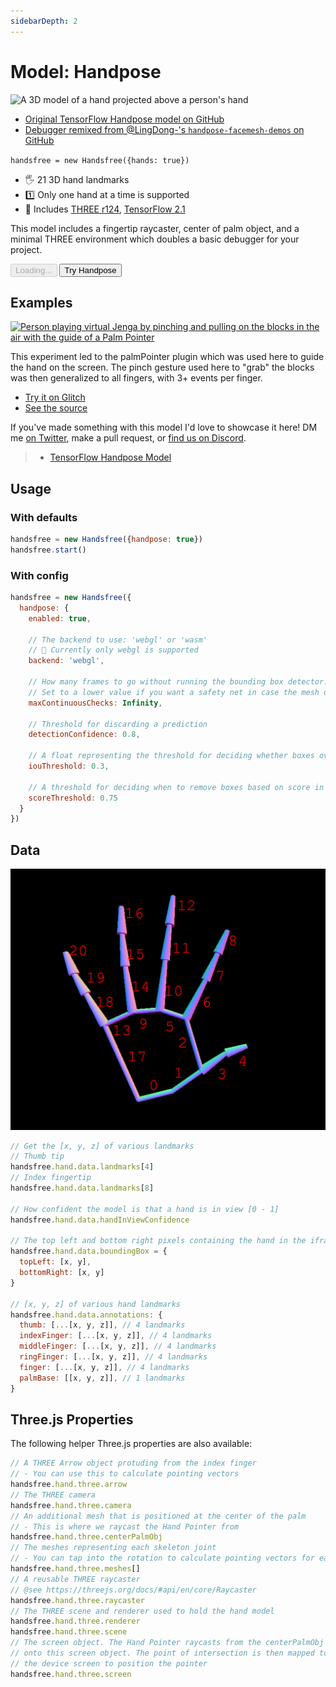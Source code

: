 ```yaml
---
sidebarDepth: 2
---
```

# Model: Handpose

<Window title="Overview and demo" :maximize="true">
  <div class="row">
    <div class="col-6">
      <p><img alt="A 3D model of a hand projected above a person's hand" src="https://media0.giphy.com/media/BPUnqDBgTav2yCfJjE/giphy.gif" /></p>
      <ul>
        <li><a href="https://github.com/tensorflow/tfjs-models/tree/master/handpose">Original TensorFlow Handpose model on GitHub</a></li>
        <li><a href="https://github.com/LingDong-/handpose-facemesh-demos">Debugger remixed from @LingDong-'s <code>handpose-facemesh-demos</code> on GitHub</a></li>
      </ul>
    </div>
    <div class="col-6">
      <Window>
        <p><code>handsfree = new Handsfree({hands: true})</code></p>
        <ul>
          <li>🖐 21 3D hand landmarks</li>
          <li>1️⃣ Only one hand at a time is supported</li>
          <li>🧰 Includes <a href="https://github.com/mrdoob/three.js/">THREE r124</a>, <a href="https://github.com/tensorflow/tfjs">TensorFlow 2.1</a></li>
        </ul>
        <p>This model includes a fingertip raycaster, center of palm object, and a minimal THREE environment which doubles a basic debugger for your project.</p>
        <div>
          <HandsfreeToggle class="full-width handsfree-hide-when-started-without-handpose" text-off="Try Handpose" text-on="Stop Handpose" :opts="demoOpts" />
          <button class="handsfree-show-when-started-without-handpose handsfree-show-when-loading" disabled><Fa-Spinner spin /> Loading...</button>
          <button class="handsfree-show-when-started-without-handpose handsfree-hide-when-loading" @click="startDemo"><Fa-Video /> Try Handpose</button>
        </div>
      </Window>
    </div>
  </div>
</Window>

## Examples

<!-- 🙌 Hi! If you'd like to add your project, just uncomment below with and replace the ALL_CAPS to your info. Thanks so much 🙏 -->

<!--
<div class="row">
  <div class="col-6">
    <Window title="DEMO_TITLE" :maximize="true">
      <div>
        <a href="LINK_TO_DEMO"><img alt="SHORT_DESCRIPTION" src="LINK_TO_GIPHY_OR_OTHER_PUBLIC_GIF_URL"></a>
      </div>
      <p>A_BRIEF_DESCRIPTION</p>
      <div>
        <ul>
          <li><a href="LINK_TO_DEMO">Try it on Glitch</a></li>
          <li><a href="LINK_TO_SOURCE_OR_GITHUB">See the source</a></li>
        </ul>
      </div>
    </Window>
  </div>
</div>
-->

<div class="row">
  <div class="col-6">
    <Window title="Handsfree Jenga" :maximize="true">
      <div>
        <a href="https://handsfree-jenga.glitch.me/"><img alt="Person playing virtual Jenga by pinching and pulling on the blocks in the air with the guide of a Palm Pointer" src="https://media4.giphy.com/media/brC1Ow2v62htVmpfLh/giphy.gif"></a>
      </div>
      <p>This experiment led to the palmPointer plugin which was used here to guide the hand on the screen. The pinch gesture used here to "grab" the blocks was then generalized to all fingers, with 3+ events per finger.</p>
      <div>
        <ul>
          <li><a href="https://handsfree-jenga.glitch.me/">Try it on Glitch</a></li>
          <li><a href="https://glitch.com/edit/#!/handsfree-jenga?path=README.md">See the source</a></li>
        </ul>
      </div>
    </Window>
  </div>
  <div class="col-6">
    <Window title="Add your project">
      If you've made something with this model I'd love to showcase it here! DM me <a href="https://twitter.com/midiblocks">on Twitter</a>, <a class="https://github.com/midiblocks/handsfree/edit/master/docs/ref/model/handpose.md">make a pull request</a>, or <a href="https://discord.gg/q96txF5Wf5">find us on Discord</a>.  
    </Window>
  </div>
</div>

> - [TensorFlow Handpose Model](https://github.com/tensorflow/tfjs-models/tree/master/handpose)

## Usage

### With defaults

```js
handsfree = new Handsfree({handpose: true})
handsfree.start()
```

### With config

```js
handsfree = new Handsfree({
  handpose: {
    enabled: true,

    // The backend to use: 'webgl' or 'wasm'
    // 🚨 Currently only webgl is supported
    backend: 'webgl',

    // How many frames to go without running the bounding box detector. 
    // Set to a lower value if you want a safety net in case the mesh detector produces consistently flawed predictions.
    maxContinuousChecks: Infinity,

    // Threshold for discarding a prediction
    detectionConfidence: 0.8,

    // A float representing the threshold for deciding whether boxes overlap too much in non-maximum suppression. Must be between [0, 1]
    iouThreshold: 0.3,

    // A threshold for deciding when to remove boxes based on score in non-maximum suppression.
    scoreThreshold: 0.75
  }
})
```

## Data

![](/hand-indices.jpg)

```js
// Get the [x, y, z] of various landmarks
// Thumb tip
handsfree.hand.data.landmarks[4]
// Index fingertip
handsfree.hand.data.landmarks[8]

// How confident the model is that a hand is in view [0 - 1]
handsfree.hand.data.handInViewConfidence

// The top left and bottom right pixels containing the hand in the iframe
handsfree.hand.data.boundingBox = {
  topLeft: [x, y],
  bottomRight: [x, y]
}

// [x, y, z] of various hand landmarks
handsfree.hand.data.annotations: {
  thumb: [...[x, y, z]], // 4 landmarks
  indexFinger: [...[x, y, z]], // 4 landmarks
  middleFinger: [...[x, y, z]], // 4 landmarks
  ringFinger: [...[x, y, z]], // 4 landmarks
  finger: [...[x, y, z]], // 4 landmarks
  palmBase: [[x, y, z]], // 1 landmarks
}
```

## Three.js Properties

The following helper Three.js properties are also available:

```js
// A THREE Arrow object protuding from the index finger
// - You can use this to calculate pointing vectors
handsfree.hand.three.arrow
// The THREE camera
handsfree.hand.three.camera
// An additional mesh that is positioned at the center of the palm
// - This is where we raycast the Hand Pointer from
handsfree.hand.three.centerPalmObj
// The meshes representing each skeleton joint
// - You can tap into the rotation to calculate pointing vectors for each fingertip
handsfree.hand.three.meshes[]
// A reusable THREE raycaster
// @see https://threejs.org/docs/#api/en/core/Raycaster
handsfree.hand.three.raycaster
// The THREE scene and renderer used to hold the hand model
handsfree.hand.three.renderer
handsfree.hand.three.scene
// The screen object. The Hand Pointer raycasts from the centerPalmObj
// onto this screen object. The point of intersection is then mapped to
// the device screen to position the pointer
handsfree.hand.three.screen
```





<!-- Code -->
<script>
export default {
  data () {
    return {
      demoOpts: {
        weboji: false,
        hands: false,
        facemesh: false,
        pose: false,
        holistic: false,
        handpose: true
      }
    }
  },

  methods: {
    /**
     * Start the page with our preset options
     */
    startDemo () {
      this.$root.handsfree.update(this.demoOpts)
    }
  }
}
</script>
